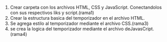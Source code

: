 1. Crear carpeta con los archivos HTML, CSS y JavaScript. Conectandolos con sus respectivos liks y script.(rama1)
2. Crear la estructura basica del temporizador en el archivo HTML.
3. Se agrega estilo al temporizador mediante el archivo CSS.(rama3)
4. se crea la logica del temporizador mediante el archivo deJavasCript.(rama4)
